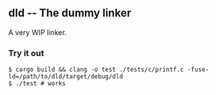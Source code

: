 ## dld -- The dummy linker

A very WIP linker.

### Try it out

```
$ cargo build && clang -o test ./tests/c/printf.c -fuse-ld=/path/to/dld/target/debug/dld
$ ./test # works
```
